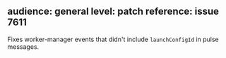 audience: general
level: patch
reference: issue 7611
---

Fixes worker-manager events that didn't include `launchConfigId` in pulse messages.
